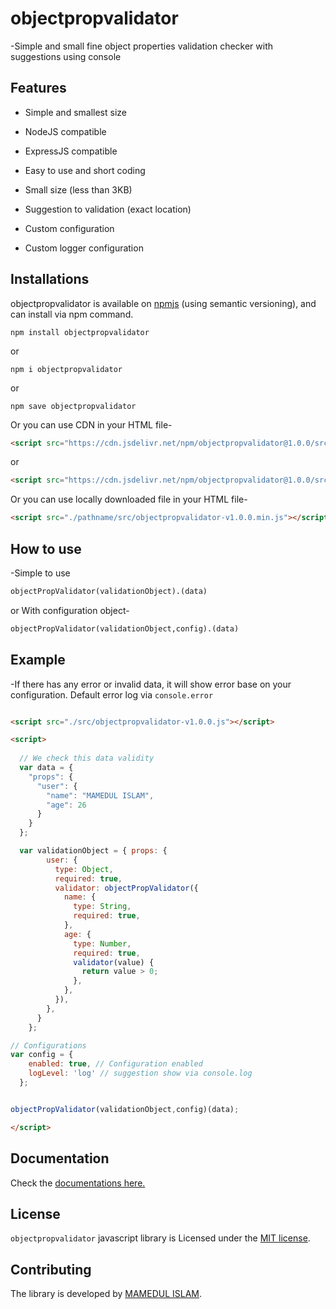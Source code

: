 # objectpropvalidator

-Simple and small fine object properties validation checker with suggestions using console


## Features

* Simple and smallest size

* NodeJS compatible

* ExpressJS compatible

* Easy to use and short coding

* Small size (less than 3KB)

* Suggestion to validation (exact location)

* Custom configuration

* Custom logger configuration




## Installations

objectpropvalidator is available on [npmjs](https://www.npmjs.com/package/objectpropvalidator) (using semantic versioning), and can install via npm command.

```
npm install objectpropvalidator
```
or 

```
npm i objectpropvalidator
```
or

```
npm save objectpropvalidator
```

Or you can use CDN in your HTML file-

```html
<script src="https://cdn.jsdelivr.net/npm/objectpropvalidator@1.0.0/src/objectpropvalidator-v1.0.0.min.js""></script>
```
or

```html
<script src="https://cdn.jsdelivr.net/npm/objectpropvalidator@1.0.0/src/objectpropvalidator-v1.0.0.min.js""></script>
```

Or you can use locally downloaded file in your HTML file-

```html
<script src="./pathname/src/objectpropvalidator-v1.0.0.min.js"></script>
```


## How to use

-Simple to use

 ```html
 objectPropValidator(validationObject).(data)
 ```

 or 
With configuration object-
```html
objectPropValidator(validationObject,config).(data)
```


## Example

-If there has any error or invalid data, it will show error base on your configuration. Default error log via `console.error`

```html

<script src="./src/objectpropvalidator-v1.0.0.js"></script>

<script>
  
  // We check this data validity
  var data = {
    "props": {
      "user": {
        "name": "MAMEDUL ISLAM",
        "age": 26
      }
    }
  };

  var validationObject = { props: {
        user: {
          type: Object,
          required: true,
          validator: objectPropValidator({
            name: {
              type: String,
              required: true,
            },
            age: {
              type: Number,
              required: true,
              validator(value) {
                return value > 0;
              },
            },
          }),
        },
      }
    };

// Configurations
var config = {
    enabled: true, // Configuration enabled
    logLevel: 'log' // suggestion show via console.log
  };


objectPropValidator(validationObject,config)(data);

</script>
```



## Documentation

Check the [documentations here.](https://github.com/mamedul/objectpropvalidator/wiki)



## License

`objectpropvalidator` javascript library is Licensed under the [MIT license](https://github.com/mamedul/objectpropvalidator/blob/master/LICENSE).



## Contributing

The library is developed by [MAMEDUL ISLAM](https://mamedul.github.io).
